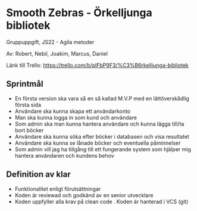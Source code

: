 # Smooth Zebras - Örkelljunga bibliotek
Gruppuppgift, JS22 - Agila metoder

Av: Robert, Nebil, Joakim, Marcus, Daniel

Länk till Trello: https://trello.com/b/plFbP9F3/%C3%B6rkelljunga-bibliotek
## Sprintmål
- En första version ska vara så en så kallad M.V.P med en lättöverskådlig första sida
- Användare ska kunna skapa ett användarkonto
- Man ska kunna logga in som kund och användare
- Som admin ska man kunna hantera användare och kunna lägga till/ta bort böcker
- Användare ska kunna söka efter böcker i databasen och visa resultatet
- Användare ska kunna se lånade böcker och eventuella påminnelser
- Som admin vill jag ha tillgång till ett fungerande system som hjälper mig hantera användaren och kundens behov
## Definition av klar
- Funktionalitet enligt förutsättningar
- Koden är reviewad och godkänd av en senior utvecklare
- Koden uppfyller alla krav på clean code
. Koden är hanterad i VCS (git)
